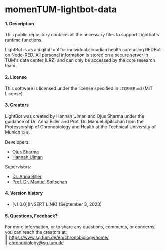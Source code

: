 # momenTUM-lightbot-data
#### 1. Description
This public repository contains all the necessary files to support Lightbot's runtime functions.

LightBot is as a digital tool for individual circadian health care using REDBot on Node-RED. All personal information is stored on a secure server in TUM's data center (LRZ) and can only be accessed by the core research team.

#### 2. License
This software is licensed under the license specified in `LICENSE.md` (MIT License).

#### 3. Creators
LightBot was created by Hannah Ulman and Ojus Sharma under the guidance of Dr. Anna Biller and Prof. Dr. Manuel Spitschan from the Professorship of Chronobiology and Health at the Technical University of Munich 🇩🇪. 

Developers:
* [Ojus Sharma](https://ca.linkedin.com/in/sharma-ojus)
* [Hannah Ulman](https://www.linkedin.com/in/hannah-k-ulman) 

Supervisors:
* [Dr. Anna Biller](https://de.linkedin.com/in/anna-magdalena-biller-phd-9ba23839)
* [Prof. Dr. Manuel Spitschan](https://de.linkedin.com/in/spitschan)



#### 4. Version history

* [v1.0.0](INSERT LINK) (September 3, 2023)


#### 5. Questions, Feedback?
For more information, or to share any questions, comments, or concerns, you can reach the creators at: \
🔗 https://www.sg.tum.de/en/chronobiology/home/ \
📧 chronobiology@sg.tum.de
